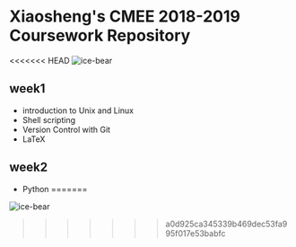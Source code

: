 
# **Xiaosheng's CMEE 2018-2019 Coursework Repository**
<<<<<<< HEAD
![ice-bear](https://vignette.wikia.nocookie.net/webarebears/images/3/37/Ice_bear.png/revision/latest/scale-to-width-down/350?cb=20160619204008)
## week1
- introduction to Unix and Linux
- Shell scripting
- Version Control with Git
- LaTeX
## week2 
- Python
=======

![ice-bear](https://vignette.wikia.nocookie.net/webarebears/images/3/37/Ice_bear.png/revision/latest/scale-to-width-down/350?cb=20160619204008)
>>>>>>> a0d925ca345339b469dec53fa995f017e53babfc
